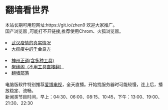 # 翻墙看世界
<div>本站长期可用短网址:https://git.io/zhen9 欢迎大家推广。</div>
<div>国产浏览器 ,可能打不开链接,推荐使用Chrom、火狐浏览器。</div>
<div><BR></div>
 <li><font class="ws11"><a href="https://github.com/cbzs/fq/blob/master/README.md" title="" target="_blank">武汉疫情的真实情况</a></font></li>
  <li><font class="ws11"><a href="https://github.com/zh99/fl9/wiki/%E5%A4%A7%E7%98%9F%E7%96%AB%E4%B8%AD%E7%9A%84%E5%8D%83%E9%87%91%E8%89%AF%E6%96%B9" title="" target="_blank">大瘟疫中的千金良方</a></font></li>
 <div><BR></div>
 <li><font class="ws11"><a href="https://github.com/cbzs/fq/blob/master/README.md" title="" target="_blank">神州正道(含多种工具)</a></font></li>

 <li><font class="ws11"><a href="https://github.com/jyg66/4/wiki" title="" target="_blank">聚缘阁（不用工具直接翻）</a></font></li  
<UL>  



    
<li><font class="ws11"><a href="https://github.com/osurf/osurf/blob/master/README.md" title="" target="_blank">翻墙部落</a></font></li>
<div><BR></div>
 <div>电脑版软件特别推荐<a href="https://raw.githubusercontent.com/osurf/zdy/master/iPPOTV.rar" title="" target="_blank">爱博电视</a></font></li>，全天直播。开始找服务器时可能较慢，连上后，播放稳定、流畅。</div> 
 <div>新闻类节目时间，早上：04:30、06:00、08:15、10:45，下午：13:00、19:00、21:30、22:30</div> 
 <div></div> 
